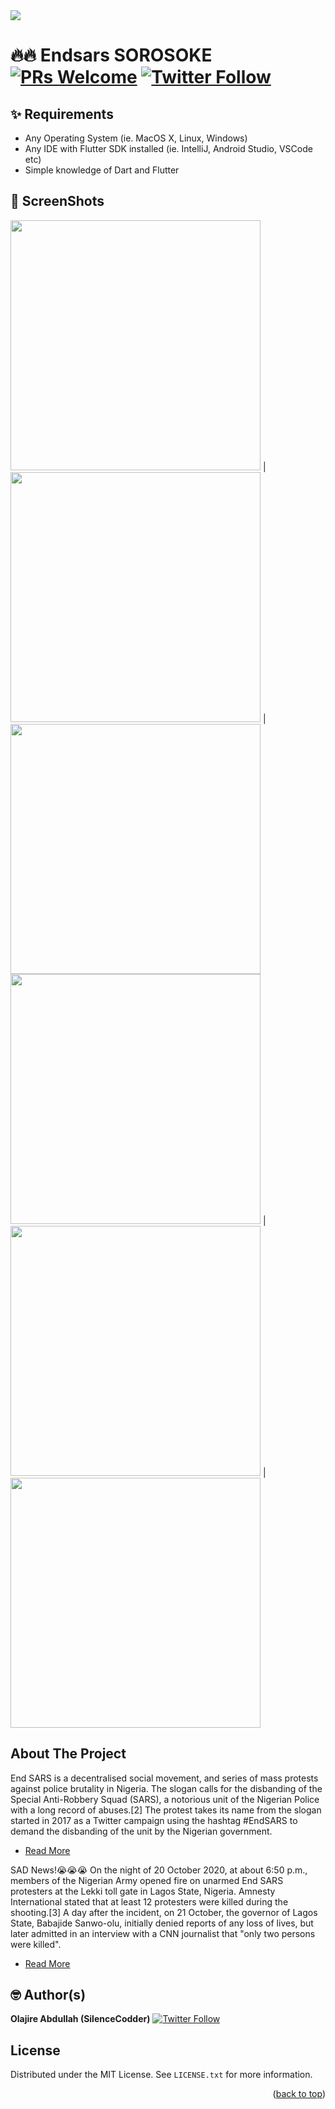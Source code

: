 <img src="screenshots/logo.png"/>

# 🔥🔥 Endsars SOROSOKE [![PRs Welcome](https://img.shields.io/badge/PRs-welcome-brightgreen.svg?style=flat-square)](http://makeapullrequest.com)  [![Twitter Follow](https://img.shields.io/twitter/follow/SilenceCodder.svg?style=social)](https://twitter.com/SilenceCodder)


## ✨ Requirements
* Any Operating System (ie. MacOS X, Linux, Windows)
* Any IDE with Flutter SDK installed (ie. IntelliJ, Android Studio, VSCode etc)
* Simple knowledge of Dart and Flutter

## 📸 ScreenShots

<img src="screenshots/1.jpg" width="400"> | <img src="screenshots/2.jpg" width="400"> | <img src="screenshots/3.jpg" width="400"> 
<img src="screenshots/4.jpg" width="400"> | <img src="screenshots/5.jpg" width="400"> | <img src="screenshots/6.jpg" width="400">

<!-- ABOUT THE PROJECT -->
## About The Project
End SARS is a decentralised social movement, and series of mass protests against police brutality in Nigeria. 
The slogan calls for the disbanding of the Special Anti-Robbery Squad (SARS), a notorious unit of the Nigerian 
Police with a long record of abuses.[2] The protest takes its name from the slogan started in 2017 as a Twitter campaign 
using the hashtag #EndSARS to demand the disbanding of the unit by the Nigerian government.
- [Read More](https://en.wikipedia.org/wiki/End_SARS)

SAD News!😭😭😭
On the night of 20 October 2020, at about 6:50 p.m., members of the Nigerian Army opened fire on unarmed End SARS protesters at the Lekki toll gate in Lagos State, Nigeria. Amnesty International stated that at least 12 protesters were killed during the shooting.[3] A day after the incident, on 21 October, the governor of Lagos State, Babajide Sanwo-olu, initially denied reports of any loss of lives, but
 later admitted in an interview with a CNN journalist that "only two persons were killed".
 - [Read More](https://en.wikipedia.org/wiki/2020_Lekki_shooting)


## 🤓 Author(s)
**Olajire Abdullah (SilenceCodder)** [![Twitter Follow](https://img.shields.io/twitter/follow/SilenceCodder.svg?style=social)](https://twitter.com/SilenceCodder)

<!-- LICENSE -->
## License
Distributed under the MIT License. See `LICENSE.txt` for more information.

<p align="right">(<a href="#top">back to top</a>)</p>

